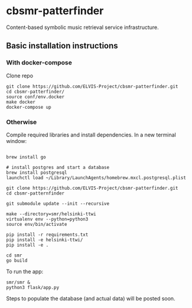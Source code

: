 # cbsmr-patterfinder

Content-based symbolic music retrieval service infrastructure.

## Basic installation instructions

### With docker-compose

Clone repo

```
git clone https://github.com/ELVIS-Project/cbsmr-patterfinder.git
cd cbsmr-patterfinder/
source conf/env.docker
make docker
docker-compose up
```


### Otherwise

Compile required libraries and install dependencies. In a new terminal window:

```
```

```
brew install go

# install postgres and start a database
brew install postgresql
launchctl load ~/Library/LaunchAgents/homebrew.mxcl.postgresql.plist

git clone https://github.com/ELVIS-Project/cbsmr-patterfinder.git
cd cbsmr-patternfinder

git submodule update --init --recursive

make --directory=smr/helsinki-ttwi
virtualenv env --python=python3
source env/bin/activate

pip install -r requirements.txt
pip install -e helsinki-ttwi/
pip install -e .

cd smr
go build
```

To run the app:
```
smr/smr &
python3 flask/app.py
```

Steps to populate the database (and actual data) will be posted soon.
